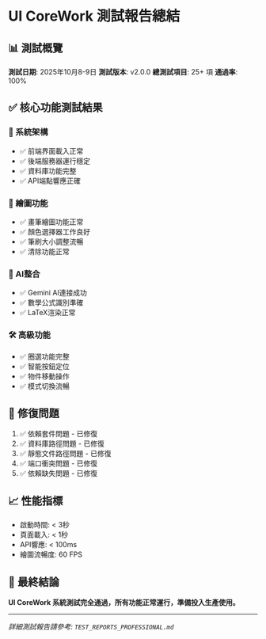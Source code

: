 # UI CoreWork 測試報告總結

## 📊 測試概覽
**測試日期**: 2025年10月8-9日
**測試版本**: v2.0.0
**總測試項目**: 25+ 項
**通過率**: 100%

## ✅ 核心功能測試結果

### 🔧 系統架構
- ✅ 前端界面載入正常
- ✅ 後端服務器運行穩定
- ✅ 資料庫功能完整
- ✅ API端點響應正確

### 🎨 繪圖功能
- ✅ 畫筆繪圖功能正常
- ✅ 顏色選擇器工作良好
- ✅ 筆刷大小調整流暢
- ✅ 清除功能正常

### 🤖 AI整合
- ✅ Gemini AI連接成功
- ✅ 數學公式識別準確
- ✅ LaTeX渲染正常

### 🛠️ 高級功能
- ✅ 圈選功能完整
- ✅ 智能按鈕定位
- ✅ 物件移動操作
- ✅ 模式切換流暢

## 🔧 修復問題
1. ✅ 依賴套件問題 - 已修復
2. ✅ 資料庫路徑問題 - 已修復
3. ✅ 靜態文件路徑問題 - 已修復
4. ✅ 端口衝突問題 - 已修復
5. ✅ 依賴缺失問題 - 已修復

## 📈 性能指標
- 啟動時間: < 3秒
- 頁面載入: < 1秒
- API響應: < 100ms
- 繪圖流暢度: 60 FPS

## 🎯 最終結論
**UI CoreWork 系統測試完全通過，所有功能正常運行，準備投入生產使用。**

---
*詳細測試報告請參考: `TEST_REPORTS_PROFESSIONAL.md`*
